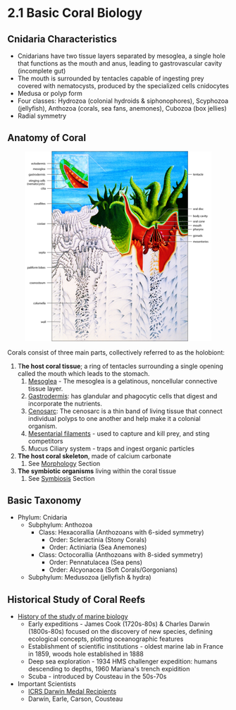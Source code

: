 # 2.1 Basic Coral Biology

## Cnidaria Characteristics

* Cnidarians have two tissue layers separated by mesoglea, a single hole that functions as the mouth and anus, leading to gastrovascular cavity (incomplete gut)&#x20;
* The mouth is surrounded by tentacles capable of ingesting prey covered with nematocysts, produced by the specialized cells cnidocytes&#x20;
* Medusa or polyp form&#x20;
* Four classes: Hydrozoa (colonial hydroids & siphonophores), Scyphozoa (jellyfish), Anthozoa (corals, sea fans, anemones), Cubozoa (box jellies)&#x20;
* Radial symmetry&#x20;

## Anatomy of Coral&#x20;

<figure><img src="../../.gitbook/assets/SP_CCRStructFig01.jpeg" alt=""><figcaption></figcaption></figure>

Corals consist of three main parts, collectively referred to as the holobiont:&#x20;

1. T**he host coral tissue**; a ring of tentacles surrounding a single opening called the mouth which leads to the stomach.&#x20;
   1. [Mesoglea](https://www.sciencedirect.com/science/article/pii/B9780123850263000097) - The mesoglea is a gelatinous, noncellular connective tissue layer.&#x20;
   2. [Gastrodermis](https://www.sciencedirect.com/science/article/pii/B9780123847195001660): has glandular and phagocytic cells that digest and incorporate the nutrients.&#x20;
   3. [Cenosarc](https://oceanservice.noaa.gov/education/tutorial\_corals/media/supp\_coral01a.html): The cenosarc is a thin band of living tissue that connect individual polyps to one another and help make it a colonial organism.&#x20;
   4. [Mesentarial filaments](https://reefs.com/when-corals-spill-their-guts/) - used to capture and kill prey, and sting competitors
   5. Mucus Ciliary system - traps and ingest organic particles&#x20;
2. **The host coral skeleton**, made of calcium carbonate
   1. See [Morphology](broken-reference) Section&#x20;
3. **The symbiotic organisms** living within the coral tissue&#x20;
   1. See [Symbiosis](broken-reference) Section&#x20;

## Basic Taxonomy

* Phylum: Cnidaria
  * Subphylum: Anthozoa&#x20;
    * Class: Hexacorallia (Anthozoans with 6-sided symmetry)&#x20;
      * Order: Scleractinia (Stony Corals)&#x20;
      * Order: Actiniaria (Sea Anemones)&#x20;
    * Class: Octocorallia (Anthozoans with 8-sided symmetry)&#x20;
      * Order: Pennatulacea (Sea pens)
      * Order: Alcyonacea (Soft Corals/Gorgonians)&#x20;
  * Subphylum: Medusozoa (jellyfish & hydra)&#x20;

## Historical Study of Coral Reefs

* [History of the study of marine biology](https://www.marinebio.org/creatures/marine-biology/history-of-marine-biology/)
  * Early expeditions - James Cook (1720s-80s) & Charles Darwin  (1800s-80s) focused on the discovery of new species, defining ecological concepts, plotting oceanographic features
  * Establishment of scientific institutions - oldest marine lab in France in 1859, woods hole established in 1888&#x20;
  * Deep sea exploration - 1934 HMS challenger expedition: humans descending to depths, 1960 Mariana's trench expidition&#x20;
  * Scuba - introduced by Cousteau in the 50s-70s&#x20;
* Important Scientists
  * [ICRS Darwin Medal Recipients](https://coralreefs.org/awards-and-honors/darwin-medal/)&#x20;
  * Darwin, Earle, Carson, Cousteau&#x20;
